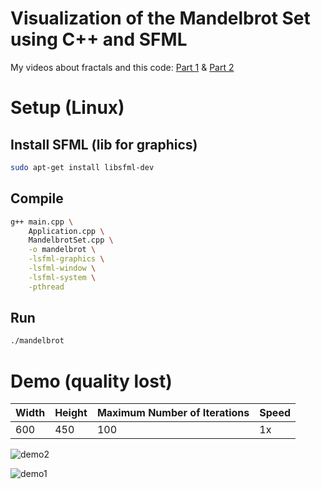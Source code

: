 # Visualization of the Mandelbrot Set using C++ and SFML

My videos about fractals and this code: [Part 1](https://youtu.be/KPTZsSQ8DcE?si=kp0P_gmDtlRbwkn7) & [Part 2](https://youtu.be/aSPB0Ftv-2A?si=iduV0tESrp9AiqxF)

# Setup (Linux)

## Install SFML (lib for graphics)

```bash
sudo apt-get install libsfml-dev
```

## Compile

```bash
g++ main.cpp \
    Application.cpp \
    MandelbrotSet.cpp \
    -o mandelbrot \
    -lsfml-graphics \
    -lsfml-window \
    -lsfml-system \
    -pthread
```

## Run

```bash
./mandelbrot
```

# Demo (quality lost)

| Width | Height | Maximum Number of Iterations | Speed |
|-------|--------|------------------------------|-------|
| 600   | 450    | 100                          | 1x    |

![demo2](https://github.com/user-attachments/assets/327ca5b5-983d-4006-a843-85a0497e2ef3)

![demo1](https://github.com/user-attachments/assets/d767de3e-61c8-47f3-9b75-574e2868d5f7)


